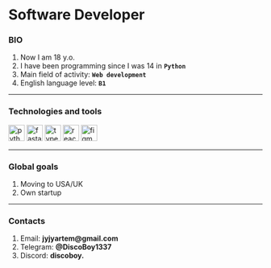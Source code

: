 <link rel="stylesheet" href="https://cdn.jsdelivr.net/gh/devicons/devicon@v2.15.1/devicon.min.css">

# Software Developer

### BIO

1. Now I am 18 y.o.
2. I have been programming since I was 14 in __`Python`__
3. Main field of activity: __`Web development`__
4. English language level: __`B1`__

***

<div>
    <h3>Technologies and tools</h3>
    <img src="https://cdn.jsdelivr.net/gh/devicons/devicon/icons/python/python-original.svg" width=32 height=32 alt='python' />
    <img src="https://cdn.jsdelivr.net/gh/devicons/devicon/icons/fastapi/fastapi-original.svg" width=32 height=32 alt='fastapi' />
    <img src="https://cdn.jsdelivr.net/gh/devicons/devicon/icons/typescript/typescript-original.svg" width=32 height=32 alt='typescript' />
    <img src="https://cdn.jsdelivr.net/gh/devicons/devicon/icons/react/react-original.svg" width=32 height=32 alt='react' />
    <img src="https://cdn.jsdelivr.net/gh/devicons/devicon/icons/figma/figma-original.svg" width=32 height=32 alt='figma' />
</div>

***

### Global goals

1. Moving to USA/UK
2. Own startup

***

### Сontacts

1. Email: __jyjyartem@gmail.com__
2. Telegram: __@DiscoBoy1337__
3. Discord: __discoboy.__
